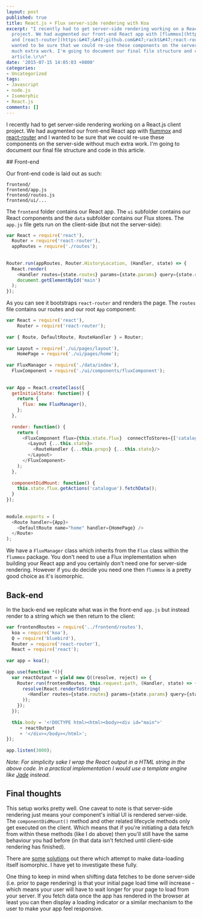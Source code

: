 ```yaml
---
layout: post
published: true
title: React.js + Flux server-side rendering with Koa
excerpt: "I recently had to get server-side rendering working on a React.js client
  project. We had augmented our front-end React app with [flummox](https:&#47;&#47;github.com&#47;acdlite&#47;flummox)
  and [react-router](https:&#47;&#47;github.com&#47;rackt&#47;react-router) and I
  wanted to be sure that we could re-use these components on the server-side without
  much extra work. I'm going to document our final file structure and code in this
  article.\r\n"
date: '2015-07-15 14:05:03 +0800'
categories:
- Uncategorized
tags:
- Javascript
- node.js
- Isomorphic
- React.js
comments: []
---
```

I recently had to get server-side rendering working on a React.js client project. We had augmented our front-end React app with [flummox](https://github.com/acdlite/flummox) and [react-router](https://github.com/rackt/react-router) and I wanted to be sure that we could re-use these components on the server-side without much extra work. I'm going to document our final file structure and code in this article.  

## Front-end

Our front-end code is laid out as such:

```  
frontend/  
frontend/app.js  
frontend/routes.js  
frontend/ui/...  
```

The `frontend` folder contains our React app. The `ui` subfolder contains our React components and the `data` subfolder contains our Flux stores. The `app.js` file gets run on the client-side (but not the server-side):

```js  
var React = require('react'),
  Router = require('react-router'),
  appRoutes = require('./routes');
 
 
Router.run(appRoutes, Router.HistoryLocation, (Handler, state) => {
  React.render(
    <Handler routes={state.routes} params={state.params} query={state.query} />,
    document.getElementById('main')
  );
});
```

As you can see it bootstraps `react-router` and renders the page. The `routes` file contains our routes and our root `App` component:

```js  
var React = require('react'),
    Router = require('react-router');
 
var { Route, DefaultRoute, RouteHandler } = Router;
 
var Layout = require('./ui/pages/layout'),
    HomePage = require('./ui/pages/home');
 
var FluxManager = require('./data/index'),
  FluxComponent = require('./ui/components/fluxComponent');
 
 
var App = React.createClass({
  getInitialState: function() {
    return {
      flux: new FluxManager(),
    };
  },
 
  render: function() {
    return (
      <FluxComponent flux={this.state.flux}  connectToStores={['catalogue']}>
        <Layout {...this.state}>
          <RouteHandler {...this.props} {...this.state}/>
        </Layout>
      </FluxComponent>
    );
  },
 
  componentDidMount: function() {
    this.state.flux.getActions('catalogue').fetchData();
  }
});
 
 
module.exports = (
  <Route handler={App}>
    <DefaultRoute name="home" handler={HomePage} />
  </Route>
);
```

We have a `FluxManager` class which inherits from the `Flux` class within the `flummox` package. You don't need to use a Flux implementation when building your React app and you certainly don't need one for server-side rendering. However if you do decide you need one then `flummox` is a pretty good choice as it's isomorphic.

## Back-end

In the back-end we replicate what was in the front-end `app.js` but instead render to a string which we then return to the client:

```js  
var frontendRoutes = require('../frontend/routes'),
  koa = require('koa'),
  Q = require('bluebird'),
  Router = require('react-router'),
  React = require('react');
 
var app = koa();
 
app.use(function *(){
  var reactOutput = yield new Q((resolve, reject) => {
    Router.run(frontendRoutes, this.request.path, (Handler, state) => {
      resolve(React.renderToString( 
        <Handler routes={state.routes} params={state.params} query={state.query} />
      ));
    });
  });
 
  this.body = '<!DOCTYPE html><html><body><div id="main">'
     + reactOutput 
     + '</div></body></html>';
});
 
app.listen(3000);
```

_Note: For simplicity sake I wrap the React output in a HTML string in the above code. In a practical implementation I would use a template engine like [Jade](http://jade-lang.com/) instead_.

## Final thoughts

This setup works pretty well. One caveat to note is that server-side rendering just means your component's initial UI is rendered server-side. The `componentDidMount()` method and other related lifecycle methods only get executed on the client. Which means that if you're initiating a data fetch from within these methods (like I do above) then you'll still have the same behaviour you had before (in that data isn't fetched until client-side rendering has finished).

There are [some](https://github.com/RickWong/react-transmit) [solutions](https://github.com/ericclemmons/react-resolver) out there which attempt to make data-loading itself isomorphic. I have yet to investigate these fully.

One thing to keep in mind when shifting data fetches to be done server-side (i.e. prior to page rendering) is that your initial page load time will increase - which means your user will have to wait longer for your page to load from your server. If you fetch data once the app has rendered in the browser at least you can then display a loading indicator or a similar mechanism to the user to make your app feel responsive.